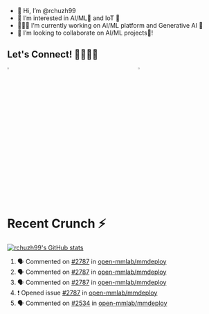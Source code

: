 - 👋 Hi, I’m @rchuzh99
- 👀 I’m interested in AI/ML🧠 and IoT 🤖
- 👩🏻‍💻 I’m currently working on AI/ML platform and Generative AI 🎨
- 💞️ I’m looking to collaborate on AI/ML projects🧠!

## Let's Connect! 🫱🏻‍🫲🏻

<div style="display: grid; grid-template-columns: repeat(2, 40%); gap: 100px; margin-bottom: 200px;">
  <a href="mailto:chu_zhen_hao@outlook.com">
    <img src="https://github.com/user-attachments/assets/34985b69-96d1-4e62-998d-d9069e1b82a4" alt="Email" style="width: 5%;"/>
  </a>
  <a href="https://www.linkedin.com/in/zhen-hao-chu">
    <img src="https://github.com/user-attachments/assets/1450f91d-b6f4-4905-b94b-bd95854c14f7" alt="LinkedIn" style="width: 5%;"/>
  </a>
</div>


# Recent Crunch ⚡
[![rchuzh99's GitHub stats](https://github-readme-stats.vercel.app/api?username=rchuzh99&show=discussions_started,prs_merged&show_icons=true&theme=merko)](https://github.com/anuraghazra/github-readme-stats)

<!--START_SECTION:activity-->

1. 🗣 Commented on [#2787](https://github.com/open-mmlab/mmdeploy/issues/2787#issuecomment-2376185168) in [open-mmlab/mmdeploy](https://github.com/open-mmlab/mmdeploy)
2. 🗣 Commented on [#2787](https://github.com/open-mmlab/mmdeploy/issues/2787#issuecomment-2373898141) in [open-mmlab/mmdeploy](https://github.com/open-mmlab/mmdeploy)
3. 🗣 Commented on [#2787](https://github.com/open-mmlab/mmdeploy/issues/2787#issuecomment-2203116740) in [open-mmlab/mmdeploy](https://github.com/open-mmlab/mmdeploy)
4. ❗ Opened issue [#2787](https://github.com/open-mmlab/mmdeploy/issues/2787) in [open-mmlab/mmdeploy](https://github.com/open-mmlab/mmdeploy)
5. 🗣 Commented on [#2534](https://github.com/open-mmlab/mmdeploy/issues/2534#issuecomment-2202548874) in [open-mmlab/mmdeploy](https://github.com/open-mmlab/mmdeploy)
<!--END_SECTION:activity-->

<!---
rchuzh99/rchuzh99 is a ✨ special ✨ repository because its `README.md` (this file) appears on your GitHub profile.
You can click the Preview link to take a look at your changes.
--->
